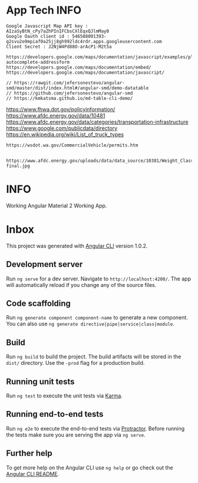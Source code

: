 # App Tech INFO


	Google Javascript Map API key : AIzaSyBtN_cPy7aZhPInIFCbsCXlEqxQJlmMay0
	Google Oauth client id : 546588091393-g2svu2o9mpiaf0a25jj8gh992ldc4rdr.apps.googleusercontent.com
	Client Secret : J2NjW4Pd88O-arAcP1-M2t5a

	https://developers.google.com/maps/documentation/javascript/examples/places-autocomplete-addressform
	https://developers.google.com/maps/documentation/embed/
	https://developers.google.com/maps/documentation/javascript/

	// https://rawgit.com/jefersonestevo/angular-smd/master/dist/index.html#/angular-smd/demo-datatable
	// https://github.com/jefersonestevo/angular-smd
	// https://kmkatsma.github.io/md-table-cli-demo/

https://www.fhwa.dot.gov/policyinformation/
	https://www.afdc.energy.gov/data/10481
	https://www.afdc.energy.gov/data/categories/transportation-infrastructure
	https://www.google.com/publicdata/directory
	https://en.wikipedia.org/wiki/List_of_truck_types

	https://wsdot.wa.gov/CommercialVehicle/permits.htm


	https://www.afdc.energy.gov/uploads/data/data_source/10381/Weight_Class-final.jpg
	

# INFO

Working Angular Material 2 Working App.

# Inbox

This project was generated with [Angular CLI](https://github.com/angular/angular-cli) version 1.0.2.

## Development server

Run `ng serve` for a dev server. Navigate to `http://localhost:4200/`. The app will automatically reload if you change any of the source files.

## Code scaffolding

Run `ng generate component component-name` to generate a new component. You can also use `ng generate directive|pipe|service|class|module`.

## Build

Run `ng build` to build the project. The build artifacts will be stored in the `dist/` directory. Use the `-prod` flag for a production build.

## Running unit tests

Run `ng test` to execute the unit tests via [Karma](https://karma-runner.github.io).

## Running end-to-end tests

Run `ng e2e` to execute the end-to-end tests via [Protractor](http://www.protractortest.org/).
Before running the tests make sure you are serving the app via `ng serve`.

## Further help

To get more help on the Angular CLI use `ng help` or go check out the [Angular CLI README](https://github.com/angular/angular-cli/blob/master/README.md).

